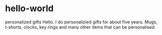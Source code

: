# hello-world
personalized gifts
Hello. I do personalizied gifts for about five years. Mugs, t-shorts, clocks, key rings and many other items that can be personalised.
